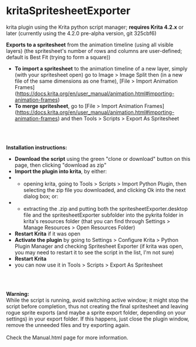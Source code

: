 # kritaSpritesheetExporter

krita plugin using the Krita python script manager; **requires Krita 4.2.x** or later (currently using the 4.2.0 pre-alpha version, git 325cbf6)

**Exports to a spritesheet** from the animation timeline (using all visible layers) (the spritesheet's number of rows and columns are user-defined; default is Best Fit (trying to form a square))

- **To import a spritesheet** to the animation timeline of a new layer, simply (with your spritesheet open) go to Image > Image Split then (in a new file of the same dimensions as one frame), [File > Import Animation Frames] (https://docs.krita.org/en/user_manual/animation.html#importing-animation-frames)
- **To merge spritesheet**, go to [File > Import Animation Frames] (https://docs.krita.org/en/user_manual/animation.html#importing-animation-frames) and then Tools > Scripts > Export As Spritesheet

<br/>
<br/>

**Installation instructions:**
- **Download the script** using the green "clone or download" button on this page, then clicking "download as zip"
- **Import the plugin into krita**, by either: 
- - opening krita, going to Tools > Scripts > Import Python Plugin, then selecting the zip file you downloaded, and clicking Ok into the next dialog box; or:
- - extracting the .zip and putting both the spritesheetExporter.desktop file and the spritesheetExporter subfolder into the pykrita folder in krita's resources folder (that you can find through Settings > Manage Resources > Open Resources Folder)
- **Restart Krita** if it was open
- **Activate the plugin** by going to Settings > Configure Krita > Python Plugin Manager and checking Spritesheet Exporter (if krita was open, you may need to restart it to see the script in the list, I'm not sure)
- **Restart Krita**
- you can now use it in Tools > Scripts > Export As Spritesheet

<br/>
<br/>

**Warning:** <br/>
While the script is running, avoid switching active window; it might stop the script before completion, thus not creating the final spritesheet and leaving rogue sprite exports (and maybe a sprite export folder, depending on your settings) in your export folder. If this happens, just close the plugin window, remove the unneeded files and try exporting again.
<br/>
<br/>
Check the Manual.html page for more information.

